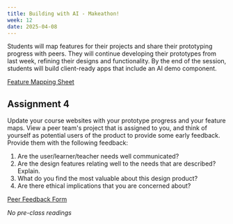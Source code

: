```yaml
---
title: Building with AI - Makeathon! 
week: 12
date: 2025-04-08
---
```


Students will map features for their projects and share their prototyping progress with peers. They will continue developing their prototypes from last week, refining their designs and functionality. By the end of the session, students will build client-ready apps that include an AI demo component.

[Feature Mapping Sheet](https://docs.google.com/spreadsheets/d/1_pv2Pq8aHjD0L0VQxEZ1icPykB1trxM3nA6ymSJsO40/edit?usp=sharing)


## Assignment 4
Update your course websites with your prototype progress and your feature maps. View a peer team's project that is assigned to you, and think of yourself as potential users of the product to provide some early feedback. Provide them with the following feedback: 

1. Are the  user/learner/teacher needs well communicated?
2. Are the design features relating well to the needs that are described? Explain. 
3. What do you find the most valuable about this design product? 
4. Are there ethical implications that you are concerned about? 


[Peer Feedback Form](https://forms.gle/VUaGX2Ssg98tNdFK8)


*No pre-class readings*
